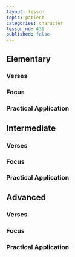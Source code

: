 ```yaml
---
layout: lesson
topic: patient
categories: character
lesson_no: 431
published: false
---
```


## Elementary

### Verses 

### Focus

### Practical Application

## Intermediate

### Verses 

### Focus

### Practical Application

## Advanced

### Verses 

### Focus

### Practical Application
